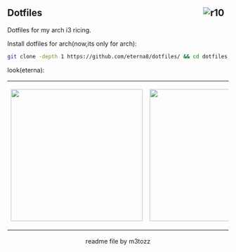 <img src="https://hits.sh/github.com/eterna8/dotfiles.git.svg?label=views&color=fe7d37" alt="r10" hspace="10"
 align="right" />Dotfiles
--

Dotfiles for my arch i3 ricing.<br>

Install dotfiles for arch(now,its only for arch): <br>
```bash
git clone -depth 1 https://github.com/eterna8/dotfiles/ && cd dotfiles && sh arch-install.sh
```

look(eterna):
<table>
        <tr>
        <td><p align="left"><img src="https://github.com/eterna8/dotfiles/assets/139211439/4262dfd2-3de2-463a-
8d25-ae618add9bc5" width="300"></a></td>
        <td><p align="right"><img src="https://github.com/eterna8/dotfiles/assets/139211439/60c14953-1f4d-47a4
-98e2-a1684d85b10d" width="300"></a></td>
        </tr>
</table>

<p align="center">readme file by m3tozz

